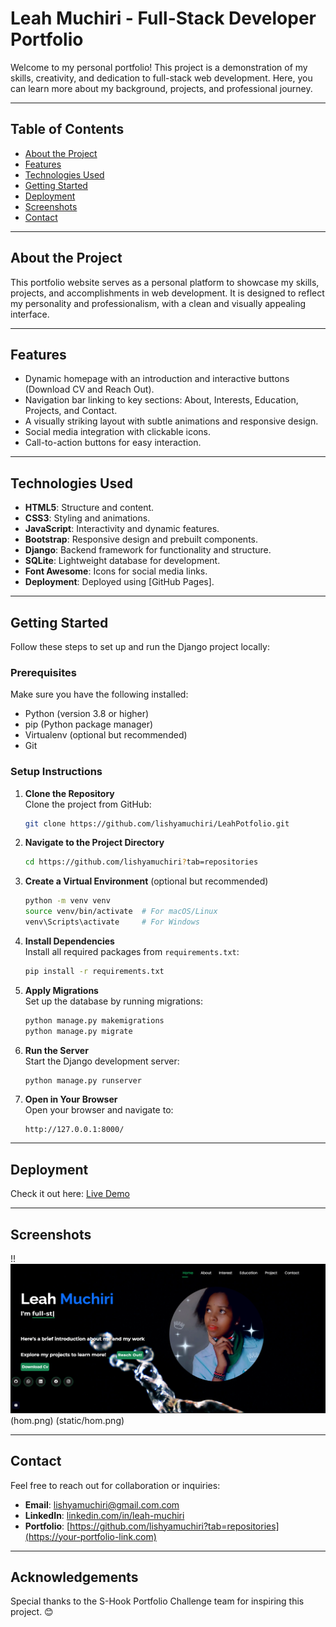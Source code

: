 
# **Leah Muchiri - Full-Stack Developer Portfolio**

Welcome to my personal portfolio! This project is a demonstration of my skills, creativity, and dedication to full-stack web development. Here, you can learn more about my background, projects, and professional journey.

---

## **Table of Contents**
- [About the Project](#about-the-project)
- [Features](#features)
- [Technologies Used](#technologies-used)
- [Getting Started](#getting-started)
- [Deployment](#deployment)
- [Screenshots](#screenshots)
- [Contact](#contact)

---

## **About the Project**

This portfolio website serves as a personal platform to showcase my skills, projects, and accomplishments in web development. It is designed to reflect my personality and professionalism, with a clean and visually appealing interface.

---

## **Features**
- Dynamic homepage with an introduction and interactive buttons (Download CV and Reach Out).
- Navigation bar linking to key sections: About, Interests, Education, Projects, and Contact.
- A visually striking layout with subtle animations and responsive design.
- Social media integration with clickable icons.
- Call-to-action buttons for easy interaction.

---

## **Technologies Used**
- **HTML5**: Structure and content.
- **CSS3**: Styling and animations.
- **JavaScript**: Interactivity and dynamic features.
- **Bootstrap**: Responsive design and prebuilt components.
- **Django**: Backend framework for functionality and structure.
- **SQLite**: Lightweight database for development.
- **Font Awesome**: Icons for social media links.
- **Deployment**: Deployed using [GitHub Pages].

---

## **Getting Started**

Follow these steps to set up and run the Django project locally:

### **Prerequisites**
Make sure you have the following installed:
- Python (version 3.8 or higher)
- pip (Python package manager)
- Virtualenv (optional but recommended)
- Git

### **Setup Instructions**

1. **Clone the Repository**  
   Clone the project from GitHub:
   ```bash
   git clone https://github.com/lishyamuchiri/LeahPotfolio.git
   ```
   

2. **Navigate to the Project Directory**  
   ```bash
   cd https://github.com/lishyamuchiri?tab=repositories
   ```

3. **Create a Virtual Environment** (optional but recommended)  
   ```bash
   python -m venv venv
   source venv/bin/activate  # For macOS/Linux
   venv\Scripts\activate     # For Windows
   ```

4. **Install Dependencies**  
   Install all required packages from `requirements.txt`:
   ```bash
   pip install -r requirements.txt
   ```

5. **Apply Migrations**  
   Set up the database by running migrations:
   ```bash
   python manage.py makemigrations
   python manage.py migrate
   ```

6. **Run the Server**  
   Start the Django development server:
   ```bash
   python manage.py runserver
   ```

7. **Open in Your Browser**  
   Open your browser and navigate to:
   ```
   http://127.0.0.1:8000/
   ```

---

## **Deployment**

Check it out here: [Live Demo](https://lishyamuchiri.github.io/LeahPotfolio/)

---

## **Screenshots**

!!![hom.png](static%2Fassets%2Fhom.png)(hom.png)  (static/hom.png)



---

## **Contact**

Feel free to reach out for collaboration or inquiries:  
- **Email**: [lishyamuchiri@gmail.com.com](mailto:your-email@example.com)  
- **LinkedIn**: [linkedin.com/in/leah-muchiri](https://linkedin.com/in/leah-muchiri)  
- **Portfolio**: [https://github.com/lishyamuchiri?tab=repositories](https://your-portfolio-link.com)

---

## **Acknowledgements**
Special thanks to the S-Hook Portfolio Challenge team for inspiring this project. 😊
